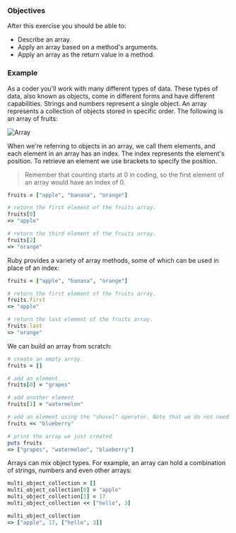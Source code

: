 <!-- { ids:[74], language:'Ruby', type:'workshop', order: 0, name:'Array Definition', description:'Learn how to identify an array and use it in a method.' }-->

### Objectives

After this exercise you should be able to:

- Describe an array.
- Apply an array based on a method's arguments.
- Apply an array as the return value in a method.

### Example

As a coder you'll work with many different types of data. These types of data, also known as objects, come in different forms and have different capabilities. Strings and numbers represent a single object. An array represents a collection of objects stored in specific order. The following is an array of fruits:

![Array](https://bloc-global-assets.s3.amazonaws.com/screencaps/array.png)

When we're referring to objects in an array, we call them elements, and each element in an array has an index. The index represents the element's position. To retrieve an element we use brackets to specify the position.

> Remember that counting starts at 0 in coding, so the first element of an array would have an index of 0.

```ruby
fruits = ["apple", "banana", "orange"]

# return the first element of the fruits array.
fruits[0]
=> "apple"

# return the third element of the fruits array.
fruits[2]
=> "orange"
```

Ruby provides a variety of array methods, some of which can be used in place of an index:

```ruby
fruits = ["apple", "banana", "orange"]

# return the first element of the fruits array.
fruits.first
=> "apple"

# return the last element of the fruits array.
fruits.last
=> "orange"
```

We can build an array from scratch:

```ruby
# create an empty array.
fruits = []

# add an element
fruits[0] = "grapes"

# add another element
fruits[1] = "watermelon"

# add an element using the "shovel" operator. Note that we do not need to specify the index, because the shovel appends the element to the end of the array by default.
fruits << "blueberry"

# print the array we just created
puts fruits
=> ["grapes", "watermelon", "blueberry"]
```

Arrays can mix object types. For example, an array can hold a combination of strings, numbers and even other arrays:

```ruby
multi_object_collection = []
multi_object_collection[0] = "apple"
multi_object_collection[1] = 17
multi_object_collection << ["hello", 3]

multi_object_collection
=> ["apple", 17, ["hello", 3]]
```

